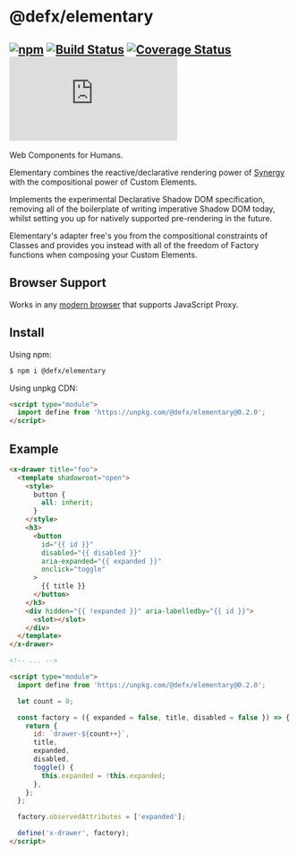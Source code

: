 # @defx/elementary

## [![npm](https://img.shields.io/npm/v/@defx/elementary.svg)](http://npm.im/@defx/elementary) [![Build Status](https://travis-ci.com/defx/elementary.svg?branch=main)](https://travis-ci.com/defx/elementary) [![Coverage Status](https://coveralls.io/repos/github/defx/elementary/badge.svg?branch=main)](https://coveralls.io/github/defx/elementary?branch=main) [![gzip size](https://img.badgesize.io/https://unpkg.com/@defx/elementary/dist/elementary.min.js?compression=gzip&label=gzip)]()

Web Components for Humans.

Elementary combines the reactive/declarative rendering power of [Synergy](https://github.com/defx/synergy) with the compositional power of Custom Elements.

Implements the experimental Declarative Shadow DOM specification, removing all of the boilerplate of writing imperative Shadow DOM today, whilst setting you up for natively supported pre-rendering in the future.

Elementary's adapter free's you from the compositional constraints of Classes and provides you instead with all of the freedom of Factory functions when composing your Custom Elements.

## Browser Support

Works in any [modern browser](https://caniuse.com/mdn-javascript_builtins_proxy_proxy) that supports JavaScript Proxy.

## Install

Using npm:

```bash
$ npm i @defx/elementary
```

Using unpkg CDN:

```html
<script type="module">
  import define from 'https://unpkg.com/@defx/elementary@0.2.0';
</script>
```

## Example

```html
<x-drawer title="foo">
  <template shadowroot="open">
    <style>
      button {
        all: inherit;
      }
    </style>
    <h3>
      <button
        id="{{ id }}"
        disabled="{{ disabled }}"
        aria-expanded="{{ expanded }}"
        onclick="toggle"
      >
        {{ title }}
      </button>
    </h3>
    <div hidden="{{ !expanded }}" aria-labelledby="{{ id }}">
      <slot></slot>
    </div>
  </template>
</x-drawer>

<!-- ... -->

<script type="module">
  import define from 'https://unpkg.com/@defx/elementary@0.2.0';

  let count = 0;

  const factory = ({ expanded = false, title, disabled = false }) => {
    return {
      id: `drawer-${count++}`,
      title,
      expanded,
      disabled,
      toggle() {
        this.expanded = !this.expanded;
      },
    };
  };

  factory.observedAttributes = ['expanded'];

  define('x-drawer', factory);
</script>
```
